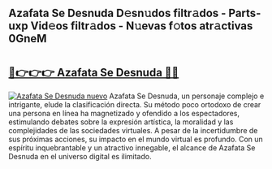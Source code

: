 ## Azafata Se Desnuda D𝚎sn𝚞dos filtr𝚊dos - Parts-uxp Vid𝚎os filtr𝚊dos - N𝚞evas f𝚘tos atr𝚊ctivas 0GneM

# <h2><a href="http://mb2nsv.tromn.icu/?c=Azafata+Se+Desnuda">🔗👉👉👉 Azafata Se Desnuda 🔗🔗</a></h2>

[![Azafata Se Desnuda nuevo](https://i.imgur.com/pEAQMta.gif)](http://mb2nsv.tromn.icu/?c=Azafata+Se+Desnuda)
Azafata Se Desnuda, un personaje complejo e intrigante, elude la clasificación directa. Su método poco ortodoxo de crear una persona en línea ha magnetizado y ofendido a los espectadores, estimulando debates sobre la expresión artística, la moralidad y las complejidades de las sociedades virtuales. A pesar de la incertidumbre de sus próximas acciones, su impacto en el mundo virtual es profundo. Con un espíritu inquebrantable y un atractivo innegable, el alcance de Azafata Se Desnuda en el universo digital es ilimitado.
